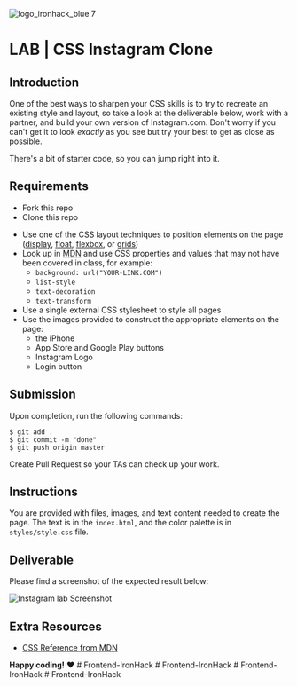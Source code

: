 ![logo_ironhack_blue 7](https://user-images.githubusercontent.com/23629340/40541063-a07a0a8a-601a-11e8-91b5-2f13e4e6b441.png)

# LAB | CSS Instagram Clone

## Introduction

One of the best ways to sharpen your CSS skills is to try to recreate an existing style and layout, so take a look at the deliverable below, work with a partner, and build your own version of Instagram.com. Don't worry if you can't get it to look _exactly_ as you see but try your best to get as close as possible.

There's a bit of starter code, so you can jump right into it.

## Requirements

- Fork this repo
- Clone this repo

* Use one of the CSS layout techniques to position elements on the page ([display](https://developer.mozilla.org/en-US/docs/Web/CSS/display), [float](https://developer.mozilla.org/en-US/docs/Web/CSS/float), [flexbox](https://developer.mozilla.org/en-US/docs/Learn/CSS/CSS_layout/Flexbox), or [grids](https://developer.mozilla.org/en-US/docs/Learn/CSS/CSS_layout/Grids))
* Look up in [MDN](https://developer.mozilla.org/en/) and use CSS properties and values that may not have been covered in class, for example:
  - `background: url("YOUR-LINK.COM")`
  - `list-style`
  - `text-decoration`
  - `text-transform`
* Use a single external CSS stylesheet to style all pages
* Use the images provided to construct the appropriate elements on the page:
  - the iPhone
  - App Store and Google Play buttons
  - Instagram Logo
  - Login button

## Submission

Upon completion, run the following commands:

```
$ git add .
$ git commit -m "done"
$ git push origin master
```

Create Pull Request so your TAs can check up your work.

## Instructions

You are provided with files, images, and text content needed to create the page. The text is in the `index.html`, and the color palette is in `styles/style.css` file.

## Deliverable

Please find a screenshot of the expected result below:

![Instagram lab Screenshot](https://i.imgur.com/DQ9fk1u.png)

## Extra Resources

- [CSS Reference from MDN](https://developer.mozilla.org/en-US/docs/Web/CSS)

**Happy coding!** :heart:
#   F r o n t e n d - I r o n H a c k  
 #   F r o n t e n d - I r o n H a c k  
 #   F r o n t e n d - I r o n H a c k  
 #   F r o n t e n d - I r o n H a c k  
 
